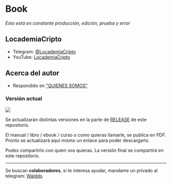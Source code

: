 # Book

_Esto está en constante producción, edición, prueba y error_

## LocademiaCripto

- Telegram: [@LocademiaCripto](https://t.me/LocademiaCripto)
- YouTube: [LocademiaCripto](https://www.youtube.com/LocademiaCripto)

## Acerca del autor

- Respondido en ["QUIENES SOMOS"](https://www.locademiadigital.com/p/quienes-somos.html)

### Versión actual

[![](https://badgen.net/github/tag/locademiacripto/book)](https://github.com/locademiacripto/book/releases/latest)

Se actualizarán distintas versiones en la parte de [RELEASE](https://github.com/locademiacripto/book/releases) de este repositorio.

El manual / libro / ebook / curso o como quieras llamarle, se publica en PDF. Pronto se actualizará aquí mismo un enlace para poder descargarlo.


Podes compartirlo con quien vos quieras.
La versión final se compartirá en este repositorio.

***

Se buscan **colaboradores**, si te interesa ayudar, mandame un privado al telegram: [Walddo](https://t.me/walddo)
